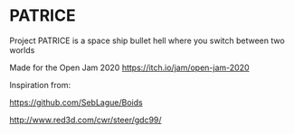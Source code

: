 # PATRICE
Project PATRICE is a space ship bullet hell where you switch between two worlds 

Made for the Open Jam 2020 https://itch.io/jam/open-jam-2020

Inspiration from:

https://github.com/SebLague/Boids

http://www.red3d.com/cwr/steer/gdc99/
